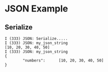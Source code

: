 # JSON Example

## Serialize
```
I (333) JSON: Serialize.....
I (333) JSON: my_json_string
[10, 20, 30, 40, 50]
I (333) JSON: my_json_string
{
        "numbers":      [10, 20, 30, 40, 50]
}
```

